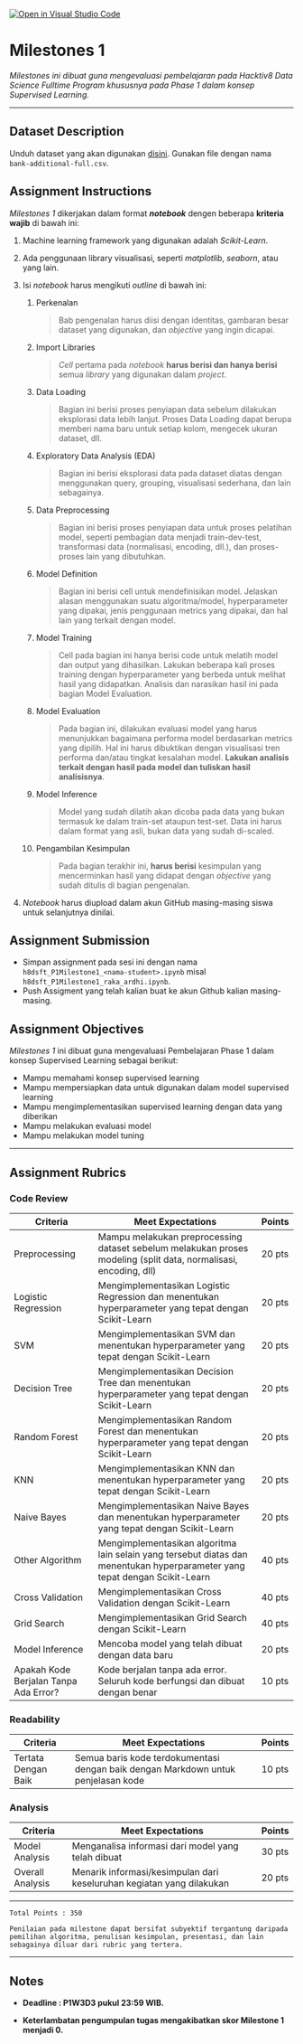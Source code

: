[![Open in Visual Studio Code](https://classroom.github.com/assets/open-in-vscode-c66648af7eb3fe8bc4f294546bfd86ef473780cde1dea487d3c4ff354943c9ae.svg)](https://classroom.github.com/online_ide?assignment_repo_id=7655722&assignment_repo_type=AssignmentRepo)
# Milestones 1

_Milestones ini dibuat guna mengevaluasi pembelajaran pada Hacktiv8 Data Science Fulltime Program khususnya pada Phase 1 dalam konsep Supervised Learning._

---

## Dataset Description

Unduh dataset yang akan digunakan [disini](https://archive.ics.uci.edu/ml/datasets/Bank+Marketing). Gunakan file dengan nama `bank-additional-full.csv`.

## Assignment Instructions

*Milestones 1* dikerjakan dalam format ***notebook*** dengen beberapa **kriteria wajib** di bawah ini:

1. Machine learning framework yang digunakan adalah *Scikit-Learn*.

2. Ada penggunaan library visualisasi, seperti *matplotlib*, *seaborn*, atau yang lain.

3. Isi *notebook* harus mengikuti *outline* di bawah ini:
   1. Perkenalan
      > Bab pengenalan harus diisi dengan identitas, gambaran besar dataset yang digunakan, dan *objective* yang ingin dicapai.
   
   2. Import Libraries
      > *Cell* pertama pada *notebook* **harus berisi dan hanya berisi** semua *library* yang digunakan dalam *project*.
   
   3. Data Loading
      > Bagian ini berisi proses penyiapan data sebelum dilakukan eksplorasi data lebih lanjut. Proses Data Loading dapat berupa memberi nama baru untuk setiap kolom, mengecek ukuran dataset, dll.
   
   4. Exploratory Data Analysis (EDA)
      > Bagian ini berisi eksplorasi data pada dataset diatas dengan menggunakan query, grouping, visualisasi sederhana, dan lain sebagainya.
   
   5. Data Preprocessing
      > Bagian ini berisi proses penyiapan data untuk proses pelatihan model, seperti pembagian data menjadi train-dev-test, transformasi data (normalisasi, encoding, dll.), dan proses-proses lain yang dibutuhkan.
   
   6. Model Definition
      > Bagian ini berisi cell untuk mendefinisikan model. Jelaskan alasan menggunakan suatu algoritma/model, hyperparameter yang dipakai, jenis penggunaan metrics yang dipakai, dan hal lain yang terkait dengan model.

   7. Model Training
      > Cell pada bagian ini hanya berisi code untuk melatih model dan output yang dihasilkan. Lakukan beberapa kali proses training dengan hyperparameter yang berbeda untuk melihat hasil yang didapatkan. Analisis dan narasikan hasil ini pada bagian Model Evaluation.
   
   8. Model Evaluation
      > Pada bagian ini, dilakukan evaluasi model yang harus menunjukkan bagaimana performa model berdasarkan metrics yang dipilih. Hal ini harus dibuktikan dengan visualisasi tren performa dan/atau tingkat kesalahan model. **Lakukan analisis terkait dengan hasil pada model dan tuliskan hasil analisisnya**.

   9. Model Inference
      > Model yang sudah dilatih akan dicoba pada data yang bukan termasuk ke dalam train-set ataupun test-set. Data ini harus dalam format yang asli, bukan data yang sudah di-scaled.
   
   10. Pengambilan Kesimpulan
       > Pada bagian terakhir ini, **harus berisi** kesimpulan yang mencerminkan hasil yang didapat dengan *objective* yang sudah ditulis di bagian pengenalan.

4. *Notebook* harus diupload dalam akun GitHub masing-masing siswa untuk selanjutnya dinilai.

## Assignment Submission

- Simpan assignment pada sesi ini dengan nama `h8dsft_P1Milestone1_<nama-student>.ipynb` misal `h8dsft_P1Milestone1_raka_ardhi.ipynb`.
- Push Assigment yang telah kalian buat ke akun Github kalian masing-masing.

## Assignment Objectives

*Milestones 1* ini dibuat guna mengevaluasi Pembelajaran Phase 1 dalam konsep Supervised Learning sebagai berikut:

- Mampu memahami konsep supervised learning
- Mampu mempersiapkan data untuk digunakan dalam model supervised learning
- Mampu mengimplementasikan supervised learning dengan data yang diberikan
- Mampu melakukan evaluasi model
- Mampu melakukan model tuning

---

## Assignment Rubrics

### Code Review

| Criteria | Meet Expectations | Points |
| --- | --- | --- |
| Preprocessing | Mampu melakukan preprocessing dataset sebelum melakukan proses modeling (split data, normalisasi, encoding, dll) | 20 pts |
| Logistic Regression | Mengimplementasikan Logistic Regression dan menentukan hyperparameter yang tepat dengan Scikit-Learn | 20 pts |
| SVM | Mengimplementasikan SVM dan menentukan hyperparameter yang tepat dengan Scikit-Learn | 20 pts |
| Decision Tree | Mengimplementasikan Decision Tree dan menentukan hyperparameter yang tepat dengan Scikit-Learn | 20 pts |
| Random Forest | Mengimplementasikan Random Forest dan menentukan hyperparameter yang tepat dengan Scikit-Learn | 20 pts |
| KNN | Mengimplementasikan KNN dan menentukan hyperparameter yang tepat dengan Scikit-Learn | 20 pts |
| Naive Bayes | Mengimplementasikan Naive Bayes dan menentukan hyperparameter yang tepat dengan Scikit-Learn | 20 pts |
| Other Algorithm | Mengimplementasikan algoritma lain selain yang tersebut diatas dan menentukan hyperparameter yang tepat dengan Scikit-Learn | 40 pts |
| Cross Validation | Mengimplementasikan Cross Validation dengan Scikit-Learn | 40 pts |
| Grid Search | Mengimplementasikan Grid Search dengan Scikit-Learn | 40 pts |
| Model Inference | Mencoba model yang telah dibuat dengan data baru | 20 pts |
| Apakah Kode Berjalan Tanpa Ada Error? | Kode berjalan tanpa ada error. Seluruh kode berfungsi dan dibuat dengan benar | 10 pts |

### Readability

| Criteria | Meet Expectations | Points |
| --- | --- | --- |
| Tertata Dengan Baik | Semua baris kode terdokumentasi dengan baik dengan Markdown untuk penjelasan kode | 10 pts |

### Analysis

| Criteria | Meet Expectations | Points|
| --- | --- | --- |
| Model Analysis | Menganalisa informasi dari model yang telah dibuat | 30 pts |
| Overall Analysis | Menarik informasi/kesimpulan dari keseluruhan kegiatan yang dilakukan | 20 pts |

---

```
Total Points : 350

Penilaian pada milestone dapat bersifat subyektif tergantung daripada pemilihan algoritma, penulisan kesimpulan, presentasi, dan lain sebagainya diluar dari rubric yang tertera.
```

---

## Notes

* **Deadline : P1W3D3 pukul 23:59 WIB.**

* **Keterlambatan pengumpulan tugas mengakibatkan skor Milestone 1 menjadi 0.**
